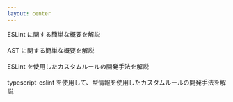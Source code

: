```yaml
---
layout: center
---
```


<structure-point number="1" title="ESLint とは">
  <span>ESLint に関する簡単な概要を解説</span>
</structure-point>

<br />
<br />

<structure-point number="2" title="AST とは" class="opacity-50">
  <span>AST に関する簡単な概要を解説</span>
</structure-point>

<br />
<br />

<structure-point number="3" title="ESLint を使用したカスタムルールの開発" class="opacity-50">
  <span>ESLint を使用したカスタムルールの開発手法を解説</span>
</structure-point>

<br />
<br />

<structure-point  number="4" title="typescript-eslint を使用したカスタムルールの開発" class="opacity-50">
  <span>typescript-eslint を使用して、型情報を使用したカスタムルールの開発手法を解説</span>
</structure-point>
